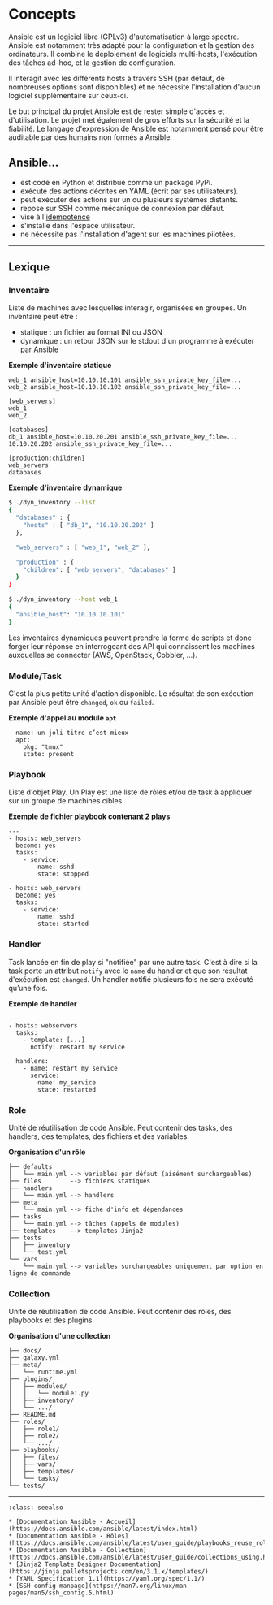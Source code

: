 # Concepts

Ansible est un logiciel libre (GPLv3) d'automatisation à large spectre. Ansible est notamment très adapté
pour la configuration et la gestion des ordinateurs. Il combine le déploiement de logiciels multi-hosts,
l'exécution des tâches ad-hoc, et la gestion de configuration.

Il interagit avec les différents hosts à travers SSH (par défaut, de nombreuses options sont disponibles)
et ne nécessite l'installation d'aucun logiciel supplémentaire sur ceux-ci.

Le but principal du projet Ansible est de rester simple d'accès et d'utilisation. Le projet met également de gros
efforts sur la sécurité et la fiabilité. Le langage d'expression de Ansible est notamment pensé pour être auditable
par des humains non formés à Ansible.

## Ansible...

* est codé en Python et distribué comme un package PyPi.
* exécute des actions décrites en YAML (écrit par ses utilisateurs).
* peut exécuter des actions sur un ou plusieurs systèmes distants.
* repose sur SSH comme mécanique de connexion par défaut.
* vise à l'[idempotence](https://fr.wikipedia.org/wiki/Idempotence)
* s'installe dans l'espace utilisateur.
* ne nécessite pas l'installation d'agent sur les machines pilotées.

----

## Lexique

### Inventaire

Liste de machines avec lesquelles interagir, organisées en groupes. Un inventaire peut être :

* statique : un fichier au format INI ou JSON
* dynamique : un retour JSON sur le stdout d'un programme à exécuter par Ansible

**Exemple d'inventaire statique**
```
web_1 ansible_host=10.10.10.101 ansible_ssh_private_key_file=...
web_2 ansible_host=10.10.10.102 ansible_ssh_private_key_file=...

[web_servers]
web_1
web_2

[databases]
db_1 ansible_host=10.10.20.201 ansible_ssh_private_key_file=...
10.10.20.202 ansible_ssh_private_key_file=...

[production:children]
web_servers
databases
```

**Exemple d'inventaire dynamique**
```bash session
$ ./dyn_inventory --list
{ 
  "databases" : { 
    "hosts" : [ "db_1", "10.10.20.202" ]
  }, 

  "web_servers" : [ "web_1", "web_2" ],

  "production" : { 
    "children": [ "web_servers", "databases" ]
  }
}

$ ./dyn_inventory --host web_1
{ 
  "ansible_host": "10.10.10.101" 
}
```

Les inventaires dynamiques peuvent prendre la forme de scripts et donc forger leur réponse en interrogeant des API qui connaissent les machines auxquelles se connecter (AWS, OpenStack, Cobbler, ...).

### Module/Task

C'est la plus petite unité d'action disponible. Le résultat de son exécution par Ansible peut être `changed`, `ok` ou `failed`.

**Exemple d'appel au module `apt`**
```
- name: un joli titre c’est mieux
  apt: 
    pkg: "tmux"
    state: present
```

### Playbook

Liste d'objet Play. Un Play est une liste de rôles et/ou de task à appliquer sur un groupe de machines cibles.

**Exemple de fichier playbook contenant 2 plays**
```
---
- hosts: web_servers
  become: yes
  tasks:
    - service: 
        name: sshd
        state: stopped

- hosts: web_servers
  become: yes
  tasks:
    - service: 
        name: sshd
        state: started
```

### Handler

Task lancée en fin de play si "notifiée" par une autre task. C'est à dire si la task porte un attribut
`notify` avec le `name` du handler et que son résultat d'exécution est `changed`.
Un handler notifié plusieurs fois ne sera exécuté qu’une fois.

**Exemple de handler**
```
---
- hosts: webservers 
  tasks: 
    - template: [...] 
      notify: restart my service 

  handlers:
    - name: restart my service 
      service: 
        name: my_service
        state: restarted
```

### Role

Unité de réutilisation de code Ansible. Peut contenir des tasks, des handlers, des templates, des fichiers et des variables.

**Organisation d'un rôle**
```
├── defaults 
│   └── main.yml --> variables par défaut (aisément surchargeables)
├── files        --> fichiers statiques 
├── handlers 
│   └── main.yml --> handlers 
├── meta 
│   └── main.yml --> fiche d'info et dépendances 
├── tasks 
│   └── main.yml --> tâches (appels de modules) 
├── templates    --> templates Jinja2 
├── tests 
│   ├── inventory 
│   └── test.yml 
└── vars
    └── main.yml --> variables surchargeables uniquement par option en ligne de commande
```

### Collection

Unité de réutilisation de code Ansible. Peut contenir des rôles, des playbooks et des plugins.

**Organisation d'une collection**
```
├── docs/
├── galaxy.yml
├── meta/
│   └── runtime.yml
├── plugins/
│   ├── modules/
│   │   └── module1.py
│   ├── inventory/
│   └── .../
├── README.md
├── roles/
│   ├── role1/
│   ├── role2/
│   └── .../
├── playbooks/
│   ├── files/
│   ├── vars/
│   ├── templates/
│   └── tasks/
└── tests/
```

------

```{admonition} Approfondir
:class: seealso

* [Documentation Ansible - Accueil](https://docs.ansible.com/ansible/latest/index.html)
* [Documentation Ansible - Rôles](https://docs.ansible.com/ansible/latest/user_guide/playbooks_reuse_roles.html)
* [Documentation Ansible - Collection](https://docs.ansible.com/ansible/latest/user_guide/collections_using.html)
* [Jinja2 Template Designer Documentation](https://jinja.palletsprojects.com/en/3.1.x/templates/)
* [YAML Specification 1.1](https://yaml.org/spec/1.1/)
* [SSH config manpage](https://man7.org/linux/man-pages/man5/ssh_config.5.html)
```
